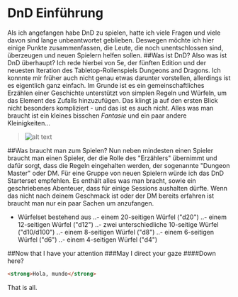 # DnD Einführung
Als ich angefangen habe DnD zu spielen, hatte ich viele Fragen und viele davon sind lange unbeantwortet geblieben. Deswegen möchte ich hier einige Punkte zusammenfassen, die Leute, die noch unentschlossen sind, überzeugen und neuen Spielern helfen sollen.
##Was ist DnD?
Also was ist DnD überhaupt? Ich rede hierbei von 5e, der fünften Edition und der neuesten Iteration des Tabletop-Rollenspiels Dungeons and Dragons.
Ich konnnte mir früher auch nicht genau etwas darunter vorstellen, allerdings ist es eigentlich ganz einfach.
Im Grunde ist es ein gemeinschaftliches Erzählen einer Geschichte unterstützt von simplen Regeln und Würfeln, um das Element des Zufalls hinzuzufügen.
Das klingt ja auf den ersten Blick nicht besonders kompliziert - und das ist es auch nicht.
Alles was man braucht ist ein kleines bisschen *Fantasie* und ein paar andere Kleinigkeiten...

>![alt text](https://i.pinimg.com/originals/48/cb/53/48cb5349f515f6e59edc2a4de294f439.png "Logo Title Text 1")

##Was braucht man zum Spielen?
Nun neben mindesten einen Spieler braucht man einen Spieler, der die Rolle des "Erzählers" übernimmt und dafür sorgt, dass die Regeln eingehalten werden, der sogenannte "Dungeon Master" oder DM.
Für eine Gruppe von neuen Spielern würde ich das DnD Starterset empfehlen. Es enthält alles was man bracht, sowie ein geschriebenes Abenteuer, dass für einige Sessions aushalten dürfte.
Wenn das nicht nach deinem Geschmack ist oder der DM bereits erfahren ist braucht man nur ein paar Sachen um anzufangen.
- Würfelset bestehend aus
..- einem 20-seitigen Würfel ("d20")
..- einem 12-seitigen Würfel ("d12")
..- zwei unterschiedliche 10-seitige Würfel ("d10/d100")
..- einem 8-seitigen Würfel ("d8")
..- einem 6-seitigen Würfel ("d6")
..- einem 4-seitigen Würfel ("d4")

##Now that I have your attention
###May I direct your gaze
####Down here?
``` html
<strong>Hola, mundo</strong>
```
That is all.
